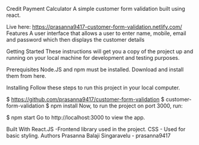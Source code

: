 Credit Payment Calculator
A  simple customer form validation built using react.

Live here:  https://prasanna9417-customer-form-validation.netlify.com/
Features
A user interface that allows a user to enter name, mobile, email and password which then displays the customer details
 
Getting Started
These instructions will get you a copy of the project up and running on your local machine for development and testing purposes.

Prerequisites
Node.JS and npm must be installed. Download and install them from here.

Installing
Follow these steps to run this project in your local computer.

$ https://github.com/prasanna9417/customer-form-validation
$ customer-form-validation
$ npm install
Now, to run the project on port 3000, run:

$ npm start
Go to http://localhost:3000 to view the app.

Built With
React.JS -Frontend library used in the project.
CSS - Used for basic styling.
Authors
Prasanna Balaji Singaravelu - prasanna9417
 
